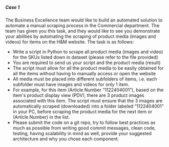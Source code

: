 ##### Case 1
The Business Excellence team would like to build an automated solution to automate a manual
scraping process in the Commercial department. The team has given you this task, and they
would like to see you demonstrate your abilities by automating the scraping of product media
(images and videos) for items on the H&M website.
The task is as follows:
- Write a script in Python to scrape all product media (images and video) for the SKUs
listed down in dataset (please refer to the file provided)
- You are required to send us your script and the product media (result)
- The script must allow for all the product media to be easily obtained for all the items
without having to manually access or open the website
- All media must be placed into different subfolders of items, i.e. each subfolder must
have images and videos for only 1 item.
- For example, for this item (Article Number “1122404001”), based on the item's product
display view (PDV), there are 3 product images associated with this item. The script must
ensure that the 3 images are automatically scraped (downloaded) into a folder labeled
“1122404001” in your PC, before scraping the product media for the next item or
(Article Number) in the list.
- Please submit the code on a git repo, try to follow best practices as much as possible
from writing good commit messages, clean code, testing, having scalability in mind as
well, provide your suggested architecture and why you chose each component.